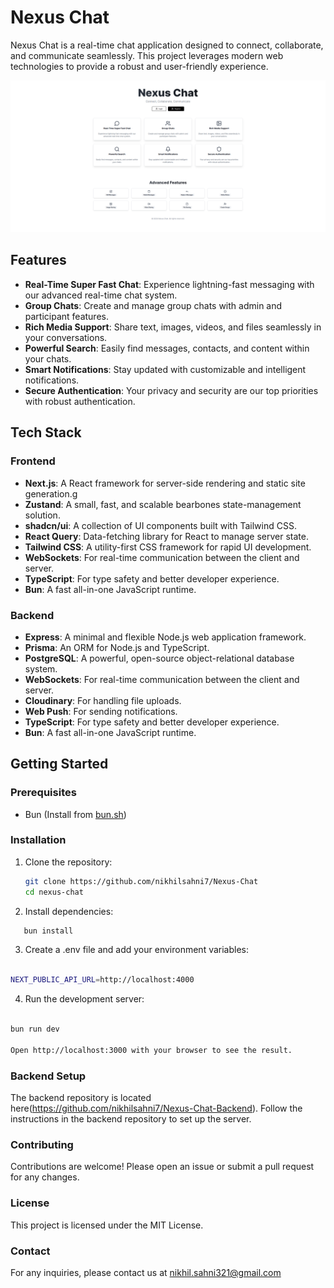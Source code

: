 # Nexus Chat

Nexus Chat is a real-time chat application designed to connect, collaborate, and communicate seamlessly. This project leverages modern web technologies to provide a robust and user-friendly experience.

![Nexus Chat](/public/nexus-chat.png)

## Features

- **Real-Time Super Fast Chat**: Experience lightning-fast messaging with our advanced real-time chat system.
- **Group Chats**: Create and manage group chats with admin and participant features.
- **Rich Media Support**: Share text, images, videos, and files seamlessly in your conversations.
- **Powerful Search**: Easily find messages, contacts, and content within your chats.
- **Smart Notifications**: Stay updated with customizable and intelligent notifications.
- **Secure Authentication**: Your privacy and security are our top priorities with robust authentication.

## Tech Stack

### Frontend

- **Next.js**: A React framework for server-side rendering and static site generation.g
- **Zustand**: A small, fast, and scalable bearbones state-management solution.
- **shadcn/ui**: A collection of UI components built with Tailwind CSS.
- **React Query**: Data-fetching library for React to manage server state.
- **Tailwind CSS**: A utility-first CSS framework for rapid UI development.
- **WebSockets**: For real-time communication between the client and server.
- **TypeScript**: For type safety and better developer experience.
- **Bun**: A fast all-in-one JavaScript runtime.

### Backend

- **Express**: A minimal and flexible Node.js web application framework.
- **Prisma**: An ORM for Node.js and TypeScript.
- **PostgreSQL**: A powerful, open-source object-relational database system.
- **WebSockets**: For real-time communication between the client and server.
- **Cloudinary**: For handling file uploads.
- **Web Push**: For sending notifications.
- **TypeScript**: For type safety and better developer experience.
- **Bun**: A fast all-in-one JavaScript runtime.

## Getting Started

### Prerequisites

- Bun (Install from [bun.sh](https://bun.sh))

### Installation

1. Clone the repository:

   ```bash
   git clone https://github.com/nikhilsahni7/Nexus-Chat
   cd nexus-chat

   ```

2. Install dependencies:

```bash
   bun install
```

3. Create a .env file and add your environment variables:

```bash

NEXT_PUBLIC_API_URL=http://localhost:4000
```

4.  Run the development server:

```bash

bun run dev

Open http://localhost:3000 with your browser to see the result.

```

### Backend Setup

The backend repository is located here(https://github.com/nikhilsahni7/Nexus-Chat-Backend). Follow the instructions in the backend repository to set up the server.

### Contributing

Contributions are welcome! Please open an issue or submit a pull request for any changes.

### License

This project is licensed under the MIT License.

### Contact

For any inquiries, please contact us at nikhil.sahni321@gmail.com

```


```
